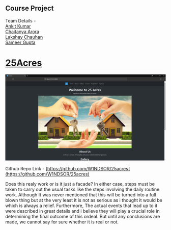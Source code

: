 ## Course Project
Team Details -  
[Ankit Kumar](https://github.com/ankitkat042)  
[Chaitanya Arora](https://github.com/Chaitanya21033)  
[Lakshay Chauhan](https://github.com/Hyouteki)  
[Sameer Gupta](https://github.com/guptasameer112)  

# [25Acres](https://github.com/W1NDSOR/25acres)
![image](https://github.com/W1NDSOR/25acres/blob/main/assets/thumbnail.png?raw=true)

Github Repo Link - [https://github.com/W1NDSOR/25acres](https://github.com/W1NDSOR/25acres)


Does this realy work or is it just a facade? In either case, steps must be taken to carry out the usual tasks like the steps involving the daily routine work. Although It was never mentioned that this will be turned into a full blown thing but at the very least it is not as serious as i thought it would be which is always a relief. Furthermore, The actual events that lead up to it were described in great details and i believe they will play a crucial role in determining the final outcome of this ordeal. But until any conclusions are made, we cannot say for sure whether it is real or not.